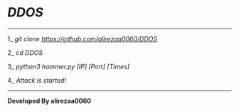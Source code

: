 # <b><i>DDOS</i></b>
------------------------

1_ <i>git clone https://github.com/alirezaa0060/DDOS</i>

2_ <i>cd DDOS</i>

3_ <i>python3 hammer.py [IP] [Port] [Times]</i>

4_ <i>Attack is started!</i>

------------------------

<b>Developed By alirezaa0060</b>
